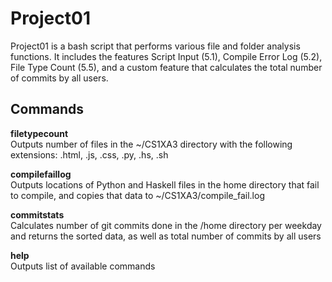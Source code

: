 # Project01
Project01 is a bash script that performs various file and folder analysis functions. It includes the features Script Input (5.1), Compile Error Log (5.2), File Type Count (5.5), and a custom feature that calculates the total number of commits by all users.



## Commands

**filetypecount**  
Outputs number of files in the ~/CS1XA3 directory with the following extensions: .html, .js, .css, .py, .hs, .sh

**compilefaillog**  
Outputs locations of Python and Haskell files in the home directory that fail to compile, and copies that data to ~/CS1XA3/compile_fail.log

**commitstats**  
Calculates number of git commits done in the /home directory per weekday and returns the sorted data, as well as total number of commits by all users

**help**  
Outputs list of available commands


